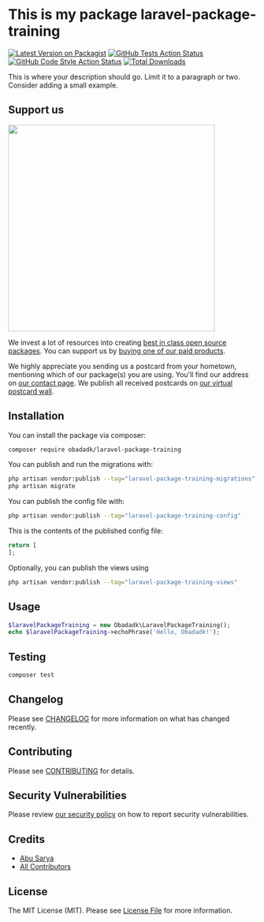 # This is my package laravel-package-training

[![Latest Version on Packagist](https://img.shields.io/packagist/v/obadadk/laravel-package-training.svg?style=flat-square)](https://packagist.org/packages/obadadk/laravel-package-training)
[![GitHub Tests Action Status](https://img.shields.io/github/workflow/status/obadadk/laravel-package-training/run-tests?label=tests)](https://github.com/obadadk/laravel-package-training/actions?query=workflow%3Arun-tests+branch%3Amain)
[![GitHub Code Style Action Status](https://img.shields.io/github/workflow/status/obadadk/laravel-package-training/Check%20&%20fix%20styling?label=code%20style)](https://github.com/obadadk/laravel-package-training/actions?query=workflow%3A"Check+%26+fix+styling"+branch%3Amain)
[![Total Downloads](https://img.shields.io/packagist/dt/obadadk/laravel-package-training.svg?style=flat-square)](https://packagist.org/packages/obadadk/laravel-package-training)

This is where your description should go. Limit it to a paragraph or two. Consider adding a small example.

## Support us

[<img src="https://github-ads.s3.eu-central-1.amazonaws.com/laravel-package-training.jpg?t=1" width="419px" />](https://spatie.be/github-ad-click/laravel-package-training)

We invest a lot of resources into creating [best in class open source packages](https://spatie.be/open-source). You can support us by [buying one of our paid products](https://spatie.be/open-source/support-us).

We highly appreciate you sending us a postcard from your hometown, mentioning which of our package(s) you are using. You'll find our address on [our contact page](https://spatie.be/about-us). We publish all received postcards on [our virtual postcard wall](https://spatie.be/open-source/postcards).

## Installation

You can install the package via composer:

```bash
composer require obadadk/laravel-package-training
```

You can publish and run the migrations with:

```bash
php artisan vendor:publish --tag="laravel-package-training-migrations"
php artisan migrate
```

You can publish the config file with:

```bash
php artisan vendor:publish --tag="laravel-package-training-config"
```

This is the contents of the published config file:

```php
return [
];
```

Optionally, you can publish the views using

```bash
php artisan vendor:publish --tag="laravel-package-training-views"
```

## Usage

```php
$laravelPackageTraining = new Obadadk\LaravelPackageTraining();
echo $laravelPackageTraining->echoPhrase('Hello, Obadadk!');
```

## Testing

```bash
composer test
```

## Changelog

Please see [CHANGELOG](CHANGELOG.md) for more information on what has changed recently.

## Contributing

Please see [CONTRIBUTING](.github/CONTRIBUTING.md) for details.

## Security Vulnerabilities

Please review [our security policy](../../security/policy) on how to report security vulnerabilities.

## Credits

- [Abu Sarya](https://github.com/obadadk)
- [All Contributors](../../contributors)

## License

The MIT License (MIT). Please see [License File](LICENSE.md) for more information.
